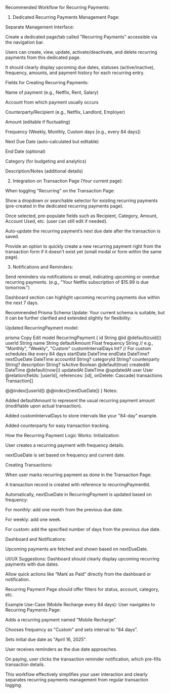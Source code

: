 Recommended Workflow for Recurring Payments:

1. Dedicated Recurring Payments Management Page:

Separate Management Interface:

Create a dedicated page/tab called "Recurring Payments" accessible via the navigation bar.

Users can create, view, update, activate/deactivate, and delete recurring payments from this dedicated page.

It should clearly display upcoming due dates, statuses (active/inactive), frequency, amounts, and payment history for each recurring entry.

Fields for Creating Recurring Payments:

Name of payment (e.g., Netflix, Rent, Salary)

Account from which payment usually occurs

Counterparty/Recipient (e.g., Netflix, Landlord, Employer)

Amount (editable if fluctuating)

Frequency (Weekly, Monthly, Custom days [e.g., every 84 days])

Next Due Date (auto-calculated but editable)

End Date (optional)

Category (for budgeting and analytics)

Description/Notes (additional details)

2. Integration on Transaction Page (Your current page):

When toggling "Recurring" on the Transaction Page:

Show a dropdown or searchable selector for existing recurring payments (pre-created in the dedicated recurring payments page).

Once selected, pre-populate fields such as Recipient, Category, Amount, Account Used, etc. (user can still edit if needed).

Auto-update the recurring payment’s next due date after the transaction is saved.

Provide an option to quickly create a new recurring payment right from the transaction form if it doesn't exist yet (small modal or form within the same page).

3. Notifications and Reminders:

Send reminders via notifications or email, indicating upcoming or overdue recurring payments. (e.g., "Your Netflix subscription of $15.99 is due tomorrow.")

Dashboard section can highlight upcoming recurring payments due within the next 7 days.

Recommended Prisma Schema Update:
Your current schema is suitable, but it can be further clarified and extended slightly for flexibility:

Updated RecurringPayment model:

prisma
Copy
Edit
model RecurringPayment {
id String @id @default(cuid())
userId String
name String
defaultAmount Float
frequency String // e.g., "Monthly", "Weekly", "Custom"
customIntervalDays Int? // For custom schedules like every 84 days
startDate DateTime
endDate DateTime?
nextDueDate DateTime
accountId String?
categoryId String?
counterparty String?
description String?
isActive Boolean @default(true)
createdAt DateTime @default(now())
updatedAt DateTime @updatedAt
user User @relation(fields: [userId], references: [id], onDelete: Cascade)
transactions Transaction[]

@@index([userId])
@@index([nextDueDate])
}
Notes:

Added defaultAmount to represent the usual recurring payment amount (modifiable upon actual transaction).

Added customIntervalDays to store intervals like your "84-day" example.

Added counterparty for easy transaction tracking.

How the Recurring Payment Logic Works:
Initialization:

User creates a recurring payment with frequency details.

nextDueDate is set based on frequency and current date.

Creating Transactions:

When user marks recurring payment as done in the Transaction Page:

A transaction record is created with reference to recurringPaymentId.

Automatically, nextDueDate in RecurringPayment is updated based on frequency:

For monthly: add one month from the previous due date.

For weekly: add one week.

For custom: add the specified number of days from the previous due date.

Dashboard and Notifications:

Upcoming payments are fetched and shown based on nextDueDate.

UI/UX Suggestions:
Dashboard should clearly display upcoming recurring payments with due dates.

Allow quick actions like “Mark as Paid” directly from the dashboard or notification.

Recurring Payment Page should offer filters for status, account, category, etc.

Example Use-Case (Mobile Recharge every 84 days):
User navigates to Recurring Payments Page:

Adds a recurring payment named "Mobile Recharge".

Chooses frequency as "Custom" and sets interval to "84 days".

Sets initial due date as "April 16, 2025".

User receives reminders as the due date approaches.

On paying, user clicks the transaction reminder notification, which pre-fills transaction details.

This workflow effectively simplifies your user interaction and clearly separates recurring payments management from regular transaction logging.

